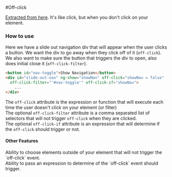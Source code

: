 #Off-click

[Extracted from here](https://github.com/TheSharpieOne/angular-off-click). It's like click, but when you don't click on your element.

### How to use
Here we have a slide out navigation div that will appear when the user clicks a button. We want the div to go away when they click off of it (`off-click`).  We also want to make sure the button that triggers the div to open, also does initial close it (`off-click-filter`).
```html
<button id="nav-toggle">Show Navigation</button>
<div id="slide-out-nav" ng-show="showNav" off-click="showNav = false" 
  off-click-filter="'#nav-toggle'" off-click-if="showNav">
    ...
</div>
```

The `off-click` attribute is the expression or function that will execute each time the user doesn't click on your element (or filter)<br />
The optional `off-click-filter` attribute is a comma separated list of selectors that will not trigger `off-click` when they are clicked.<br />
The optional `off-click-if` attribute is an expression that will determine if the `off-click` should trigger or not.

<h4>Other Features</h4>
Ability to choose elements outside of your element that will not trigger the `off-click` event.<br />
Ability to pass an expression to determine of the `off-click` event should trigger.
